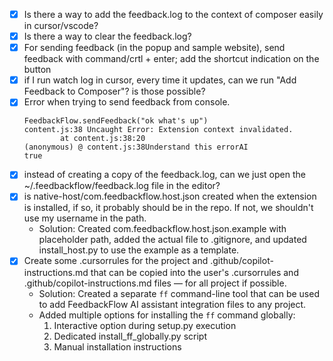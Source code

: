 - [x] Is there a way to add the feedback.log to the context of composer easily in cursor/vscode?
- [x] Is there a way to clear the feedback.log? 
- [x] For sending feedback (in the popup and sample website), send feedback with command/crtl + enter; add the shortcut indication on the button 
- [x] if I run watch log in cursor, every time it updates, can we run "Add Feedback to Composer"? is those possible?
- [x] Error when trying to send feedback from console.
	```
	FeedbackFlow.sendFeedback("ok what's up")
	content.js:38 Uncaught Error: Extension context invalidated.
			at content.js:38:20
	(anonymous) @ content.js:38Understand this errorAI
	true
	```
- [x] instead of creating a copy of the feedback.log, can we just open the ~/.feedbackflow/feedback.log file in the editor?
- [x] is native-host/com.feedbackflow.host.json created when the extension is installed, if so, it probably should be in the repo. If not, we shouldn't use my username in the path.
  - Solution: Created com.feedbackflow.host.json.example with placeholder path, added the actual file to .gitignore, and updated install_host.py to use the example as a template.
- [x] Create some .cursorrules for the project and .github/copilot-instructions.md that can be copied into the user's .cursorrules and .github/copilot-instructions.md files — for all project if possible.
  - Solution: Created a separate `ff` command-line tool that can be used to add FeedbackFlow AI assistant integration files to any project.
  - Added multiple options for installing the `ff` command globally:
    1. Interactive option during setup.py execution
    2. Dedicated install_ff_globally.py script
    3. Manual installation instructions